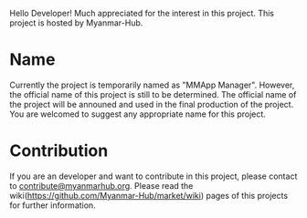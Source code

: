 Hello Developer! Much appreciated for the interest in this project. This project is hosted by Myanmar-Hub.

Name
=====
Currently the project is temporarily named as "MMApp Manager". However, the official name of this project is still to be determined. The official name of the project will be announed and used in the final production of the project. You are welcomed to suggest any appropriate name for this project. 


Contribution
=====
If you are an developer and want to contribute in this project, please contact to contribute@myanmarhub.org. Please read the wiki(https://github.com/Myanmar-Hub/market/wiki) pages of this projects for further information.